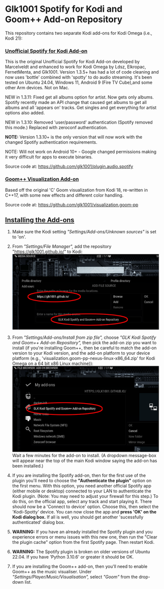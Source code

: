 # Glk1001 Spotify for Kodi and Goom++ Add-on Repository

This repository contains two separate Kodi add-ons for Kodi Omega (i.e., Kodi 21):

### <u>Unofficial Spotify for Kodi Add-on</u>

This is the original Unofficial Spotify for Kodi Add-on developed by Marcelveldt and enhanced to work for Kodi Omega
by Ldsz, Elkropac, FernetMenta, and Glk1001. Version 1.3.5+ has had a lot of code cleaning and now uses 'bottle' combined
with 'spotty' to do audio streaming. It's been tested on Ubuntu 24.04, Windows 11, Android 9 (Fire TV Cube),and some other
Arm devices. Not on Mac.

NEW in 1.3.11: Fixed get all albums option for artist. Now gets only albums. Spotify recently made an API change that caused
get albums to get all albums and all 'appears on' tracks. Get singles and get everything for artist options also added.

NEW in 1.3.10: Removed 'user/password' authentication (Spotify removed this mode.) Replaced with zeroconf authentication.

**NOTE:** Version 1.3.10+ is the only version that will now work with the changed Spotify authentication requirements.

NOTE: Will not work on Android 10+ - Google changed permissions making it very difficult for apps to execute binaries.

Source code at: https://github.com/glk1001/plugin.audio.spotify

### <u>Goom++ Visualization Add-on</u>

Based off the original 'C' Goom visualization from Kodi 18, re-written in C++17, with some new effects
and different color handling.

Source code at: https://github.com/glk1001/visualization.goom-pp


## <u>Installing the Add-ons</u>

1. Make sure the Kodi setting *"Settings/Add-ons/Unknown sources"* is set to 'on'.

1. From *"Settings/File Manager",* add the repository "https://glk1001.github.io/" to Kodi:<br>
![add repo image](README-add-repo.png "Add repo")

1. From *"Settings/Add-ons/Install from zip file",* choose *"GLK Kodi Spotify and Goom++ Add-on Repository",*
then pick the add-on zip you want to install (if you're installing Goom++, then be careful to match the add-on
version to your Kodi version, and the add-on platform to your device platform
(e.g., 'visualization.goom-pp-nexus-linux-x86_64.zip' for Kodi Omega on a 64 bit x86 Linux machine)):<br>
![install from zip image](README-install-from-zip.png "Install from zip")<br>
Wait a few minutes for the add-on to install. (A dropdown message-box will appear near the top of the main Kodi
window saying the add-on has been installed.)

1. If you are installing the Spotify add-on, then for the first use of the plugin you'll need to choose the **"Authenticate
   the plugin"** option on the first menu. With this option, you need another official Spotify app (either mobile or desktop)
   connected to your LAN to authenticate the Kodi plugin. (Note: You may need to adjust your firewall for this step.) To do
   this, on the official app, select any track and start playing it. There should now be a 'Connect to device' option. Choose
   this, then select the 'Kodi-Spotty' device. You can now close the app and **press 'OK' on the Kodi dialog box.** If all is
   well, you should get another 'sucessfully authenticated' dialog box.

1. **WARNING:** If you have an already installed the Spotify plugin and you experience errors or menu issues with this new one,
then run the "Clear the plugin cache" option from the first Spotify page. Then restart Kodi.

1. **WARNING:** The Spotify plugin is broken on older versions of Ubuntu 22.04. If you have 'Python 3.10.6' or greater it should be OK.

1. If you are installing the Goom++ add-on, then you'll need to enable Goom++ as the music visualiser. Under
*"Settings/Player/Music/Visualisation",* select *"Goom"* from the drop-down list.
